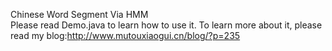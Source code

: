 Chinese Word Segment Via HMM    
Please read Demo.java to learn how to use it. 
To learn more about it, please read my blog:http://www.mutouxiaogui.cn/blog/?p=235

